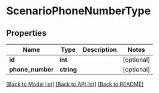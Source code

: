# ScenarioPhoneNumberType

## Properties
Name | Type | Description | Notes
------------ | ------------- | ------------- | -------------
**id** | **int** |  | [optional] 
**phone_number** | **string** |  | [optional] 

[[Back to Model list]](../README.md#documentation-for-models) [[Back to API list]](../README.md#documentation-for-api-endpoints) [[Back to README]](../README.md)


